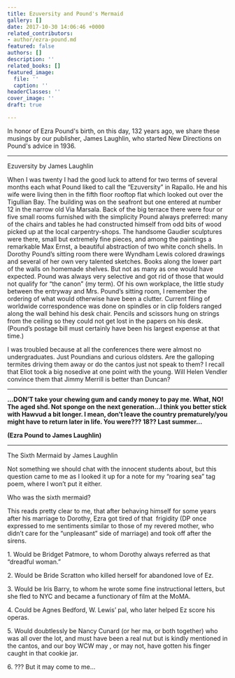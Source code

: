 ```yaml
---
title: Ezuversity and Pound's Mermaid
gallery: []
date: 2017-10-30 14:06:46 +0000
related_contributors:
- author/ezra-pound.md
featured: false
authors: []
description: ''
related_books: []
featured_image:
  file: ''
  caption: ''
headerClasses: ''
cover_image: ''
draft: true

---
```

In honor of Ezra Pound's birth, on this day, 132 years ago, we share these  musings by our publisher, James Laughlin, who started New Directions on Pound's advice in 1936.

---

  
Ezuversity by James Laughlin 

When I was twenty I had the good luck to attend for two terms of several months each what Pound liked to call the “Ezuversity” in Rapallo. He and his wife were living then in the fifth floor rooftop flat which looked out over the Tigullian Bay. The building was on the seafront but one entered at number 12 in the narrow old Via Marsala. Back of the big terrace there were four or five small rooms furnished with the simplicity Pound always preferred: many of the chairs and tables he had constructed himself from odd bits of wood picked up at the local carpentry-shops. The handsome Gaudier sculptures were there, small but extremely fine pieces, and among the paintings a remarkable Max Ernst, a beautiful abstraction of two white conch shells. In Dorothy Pound’s sitting room there were Wyndham Lewis colored drawings and several of her own very talented sketches. Books along the lower part of the walls on homemade shelves. But not as many as one would have expected. Pound was always very selective and got rid of those that would not qualify for “the canon” (my term). Of his own workplace, the little study between the entryway and Mrs. Pound’s sitting room, I remember the ordering of what would otherwise have been a clutter. Current filing of worldwide correspondence was done on spindles or in clip folders ranged along the wall behind his desk chair. Pencils and scissors hung on strings from the ceiling so they could not get lost in the papers on his desk. (Pound’s postage bill must certainly have been his largest expense at that time.)

I was troubled because at all the conferences there were almost no undergraduates. Just Poundians and curious oldsters. Are the galloping termites driving them away or do the cantos just not speak to them? I recall that Eliot took a big nosedive at one point with the young. Will Helen Vendler convince them that Jimmy Merrill is better than Duncan?

---

**...DON’T take your chewing gum and candy money to pay me. What, NO! The aged shd. Not sponge on the next generation...I think you better stick with Hawvud a bit longer. I mean, don’t leave the country prematurely/you might have to return later in life. You were??? 18?? Last summer…**

**(Ezra Pound to James Laughlin)**

---

The Sixth Mermaid by James Laughlin

Not something we should chat with the innocent students about, but this question came to me as I looked it up for a note for my “roaring sea” tag poem, where I won’t put it either. 

Who was the sixth mermaid?

This reads pretty clear to me, that after behaving himself for some years after his marriage to Dorothy, Ezra got tired of that  frigidity (DP once expressed to me sentiments similar to those of my revered mother, who didn’t care for the “unpleasant” side of marriage) and took off after the sirens.

1\. Would be Bridget Patmore, to whom Dorothy always referred as that “dreadful woman.”

2\. Would be Bride Scratton who killed herself for abandoned love of Ez.

3\. Would be Iris Barry, to whom he wrote some fine instructional letters, but she fled to NYC and became a functionary of film at the MoMA.

4\. Could be Agnes Bedford, W. Lewis’ pal, who later helped Ez score his operas.

5\. Would doubtlessly be Nancy Cunard (or her ma, or both together) who was all over the lot, and must have been a real nut but is kindly mentioned in the cantos, and our boy WCW may , or may not, have gotten his finger caught in that cookie jar.

6\. ??? But it may come to me...